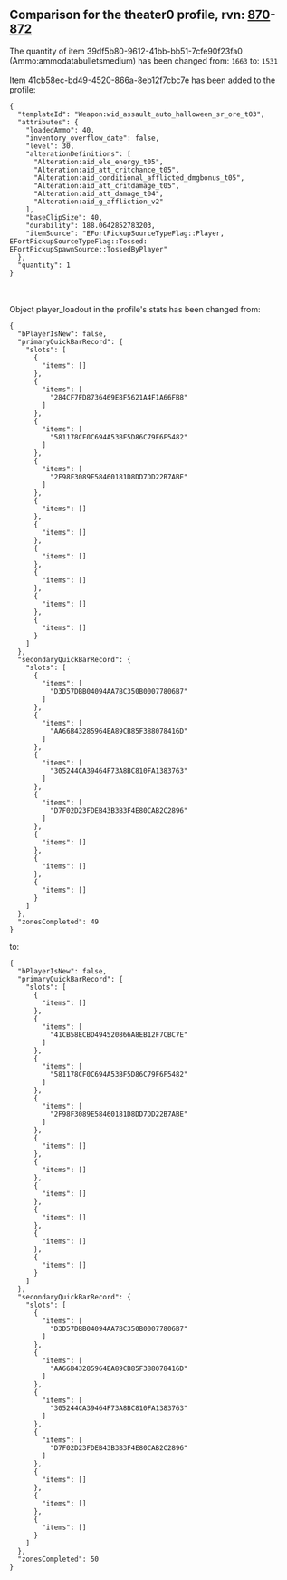 ## Comparison for the theater0 profile, rvn: [870](https://github.com/PRO100KatYT/FortniteProfileRevisions/tree/main/profiles/theater0/870%20theater0.json)-[872](https://github.com/PRO100KatYT/FortniteProfileRevisions/tree/main/profiles/theater0/872%20theater0.json)

The quantity of item 39df5b80-9612-41bb-bb51-7cfe90f23fa0 (Ammo:ammodatabulletsmedium) has been changed from: `1663` to: `1531`
<br><br>
Item 41cb58ec-bd49-4520-866a-8eb12f7cbc7e has been added to the profile:

```
{
  "templateId": "Weapon:wid_assault_auto_halloween_sr_ore_t03",
  "attributes": {
    "loadedAmmo": 40,
    "inventory_overflow_date": false,
    "level": 30,
    "alterationDefinitions": [
      "Alteration:aid_ele_energy_t05",
      "Alteration:aid_att_critchance_t05",
      "Alteration:aid_conditional_afflicted_dmgbonus_t05",
      "Alteration:aid_att_critdamage_t05",
      "Alteration:aid_att_damage_t04",
      "Alteration:aid_g_affliction_v2"
    ],
    "baseClipSize": 40,
    "durability": 188.0642852783203,
    "itemSource": "EFortPickupSourceTypeFlag::Player, EFortPickupSourceTypeFlag::Tossed: EFortPickupSpawnSource::TossedByPlayer"
  },
  "quantity": 1
}
```

<br><br>
Object player_loadout in the profile's stats has been changed from:

```
{
  "bPlayerIsNew": false,
  "primaryQuickBarRecord": {
    "slots": [
      {
        "items": []
      },
      {
        "items": [
          "284CF7FD8736469E8F5621A4F1A66FB8"
        ]
      },
      {
        "items": [
          "581178CF0C694A53BF5D86C79F6F5482"
        ]
      },
      {
        "items": [
          "2F98F3089E58460181D8DD7DD22B7ABE"
        ]
      },
      {
        "items": []
      },
      {
        "items": []
      },
      {
        "items": []
      },
      {
        "items": []
      },
      {
        "items": []
      },
      {
        "items": []
      }
    ]
  },
  "secondaryQuickBarRecord": {
    "slots": [
      {
        "items": [
          "D3D57DBB04094AA7BC350B00077806B7"
        ]
      },
      {
        "items": [
          "AA66B43285964EA89CB85F388078416D"
        ]
      },
      {
        "items": [
          "305244CA39464F73A8BC810FA1383763"
        ]
      },
      {
        "items": [
          "D7F02D23FDEB43B3B3F4E80CAB2C2896"
        ]
      },
      {
        "items": []
      },
      {
        "items": []
      },
      {
        "items": []
      }
    ]
  },
  "zonesCompleted": 49
}
```

to:

```
{
  "bPlayerIsNew": false,
  "primaryQuickBarRecord": {
    "slots": [
      {
        "items": []
      },
      {
        "items": [
          "41CB58ECBD494520866A8EB12F7CBC7E"
        ]
      },
      {
        "items": [
          "581178CF0C694A53BF5D86C79F6F5482"
        ]
      },
      {
        "items": [
          "2F98F3089E58460181D8DD7DD22B7ABE"
        ]
      },
      {
        "items": []
      },
      {
        "items": []
      },
      {
        "items": []
      },
      {
        "items": []
      },
      {
        "items": []
      },
      {
        "items": []
      }
    ]
  },
  "secondaryQuickBarRecord": {
    "slots": [
      {
        "items": [
          "D3D57DBB04094AA7BC350B00077806B7"
        ]
      },
      {
        "items": [
          "AA66B43285964EA89CB85F388078416D"
        ]
      },
      {
        "items": [
          "305244CA39464F73A8BC810FA1383763"
        ]
      },
      {
        "items": [
          "D7F02D23FDEB43B3B3F4E80CAB2C2896"
        ]
      },
      {
        "items": []
      },
      {
        "items": []
      },
      {
        "items": []
      }
    ]
  },
  "zonesCompleted": 50
}
```

<br><br>
